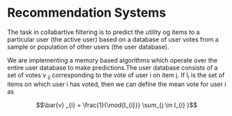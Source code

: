 # Recommendation Systems

The task in collabartive filtering is to predict the utility og items to a particular user (the active user) based on a database of user votes from a sample or population of other users (the user database).

We are implementing a memory based algorithms which operate over the entire user database to make predictions.The user database consists of a set of votes v $_{ij}$ corresponding to the vote of user i on item j. If I<sub>i</sub> is the set of items on which user i has voted, then we can define the mean vote for user i as 
```math
\bar{v} _{i} = \frac{1}{\mod{I_{i}}} \sum_{j \in I_{i} }
```